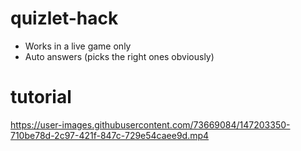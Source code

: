 # quizlet-hack

- Works in a live game only
- Auto answers (picks the right ones obviously)

# tutorial
https://user-images.githubusercontent.com/73669084/147203350-710be78d-2c97-421f-847c-729e54caee9d.mp4